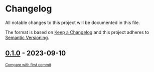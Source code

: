 # Changelog

All notable changes to this project will be documented in this file.

The format is based on [Keep a Changelog](http://keepachangelog.com/en/1.0.0/)
and this project adheres to [Semantic Versioning](http://semver.org/spec/v2.0.0.html).

<!-- insertion marker -->
## [0.1.0](https://github.com/NOVA-IMS-Innovation-and-Analytics-Lab/MapIntel/releases/tag/0.1.0) - 2023-09-10

<small>[Compare with first commit](https://github.com/NOVA-IMS-Innovation-and-Analytics-Lab/MapIntel/compare/5adf6bc4af01319dcc5a522137b64c080ee6f156...0.1.0)</small>

